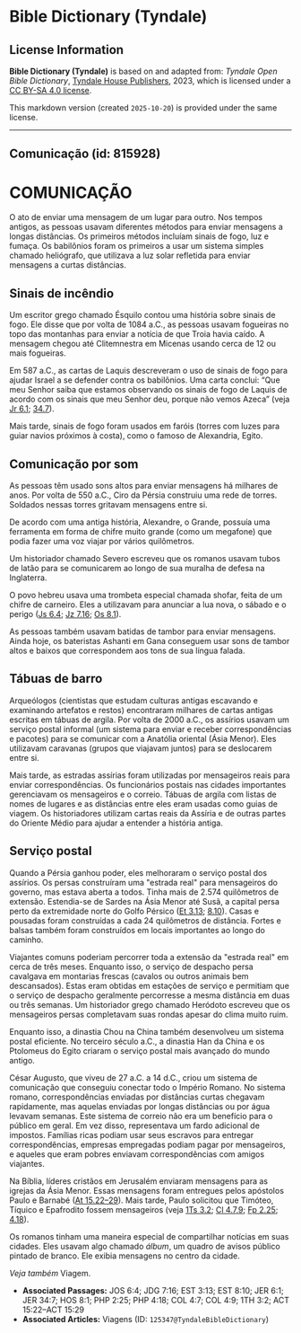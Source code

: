 # Bible Dictionary (Tyndale)

## License Information

**Bible Dictionary (Tyndale)** is based on and adapted from: _Tyndale Open Bible Dictionary_, [Tyndale House Publishers](https://tyndaleopenresources.com/), 2023, which is licensed under a [CC BY-SA 4.0 license](https://creativecommons.org/licenses/by-sa/4.0/legalcode.en).

This markdown version (created `2025-10-20`) is provided under the same license.



--------------------------------

## Comunicação (id: 815928)

COMUNICAÇÃO
===========

O ato de enviar uma mensagem de um lugar para outro. Nos tempos antigos, as pessoas usavam diferentes métodos para enviar mensagens a longas distâncias. Os primeiros métodos incluíam sinais de fogo, luz e fumaça. Os babilônios foram os primeiros a usar um sistema simples chamado heliógrafo, que utilizava a luz solar refletida para enviar mensagens a curtas distâncias.

Sinais de incêndio
------------------

Um escritor grego chamado Ésquilo contou uma história sobre sinais de fogo. Ele disse que por volta de 1084 a.C., as pessoas usavam fogueiras no topo das montanhas para enviar a notícia de que Troia havia caído. A mensagem chegou até Clitemnestra em Micenas usando cerca de 12 ou mais fogueiras.

Em 587 a.C., as cartas de Laquis descreveram o uso de sinais de fogo para ajudar Israel a se defender contra os babilônios. Uma carta conclui: “Que meu Senhor saiba que estamos observando os sinais de fogo de Laquis de acordo com os sinais que meu Senhor deu, porque não vemos Azeca” (veja [Jr 6\.1](https://ref.ly/Jer6:1); [34\.7](https://ref.ly/Jer34:7)).

Mais tarde, sinais de fogo foram usados em faróis (torres com luzes para guiar navios próximos à costa), como o famoso de Alexandria, Egito.

Comunicação por som
-------------------

As pessoas têm usado sons altos para enviar mensagens há milhares de anos. Por volta de 550 a.C., Ciro da Pérsia construiu uma rede de torres. Soldados nessas torres gritavam mensagens entre si.

De acordo com uma antiga história, Alexandre, o Grande, possuía uma ferramenta em forma de chifre muito grande (como um megafone) que podia fazer uma voz viajar por vários quilômetros.

Um historiador chamado Severo escreveu que os romanos usavam tubos de latão para se comunicarem ao longo de sua muralha de defesa na Inglaterra.

O povo hebreu usava uma trombeta especial chamada shofar, feita de um chifre de carneiro. Eles a utilizavam para anunciar a lua nova, o sábado e o perigo ([Js 6\.4](https://ref.ly/Josh6:4); [Jz 7\.16](https://ref.ly/Judg7:16); [Os 8\.1](https://ref.ly/Hos8:1)).

As pessoas também usavam batidas de tambor para enviar mensagens. Ainda hoje, os bateristas Ashanti em Gana conseguem usar sons de tambor altos e baixos que correspondem aos tons de sua língua falada.

Tábuas de barro
---------------

Arqueólogos (cientistas que estudam culturas antigas escavando e examinando artefatos e restos) encontraram milhares de cartas antigas escritas em tábuas de argila. Por volta de 2000 a.C., os assírios usavam um serviço postal informal (um sistema para enviar e receber correspondências e pacotes) para se comunicar com a Anatólia oriental (Ásia Menor). Eles utilizavam caravanas (grupos que viajavam juntos) para se deslocarem entre si.

Mais tarde, as estradas assírias foram utilizadas por mensageiros reais para enviar correspondências. Os funcionários postais nas cidades importantes gerenciavam os mensageiros e o correio. Tábuas de argila com listas de nomes de lugares e as distâncias entre eles eram usadas como guias de viagem. Os historiadores utilizam cartas reais da Assíria e de outras partes do Oriente Médio para ajudar a entender a história antiga.

Serviço postal
--------------

Quando a Pérsia ganhou poder, eles melhoraram o serviço postal dos assírios. Os persas construíram uma "estrada real" para mensageiros do governo, mas estava aberta a todos. Tinha mais de 2\.574 quilômetros de extensão. Estendia\-se de Sardes na Ásia Menor até Susã, a capital persa perto da extremidade norte do Golfo Pérsico ([Et 3\.13](https://ref.ly/Esth3:13); [8\.10](https://ref.ly/Esth8:10)). Casas e pousadas foram construídas a cada 24 quilômetros de distância. Fortes e balsas também foram construídos em locais importantes ao longo do caminho.

Viajantes comuns poderiam percorrer toda a extensão da "estrada real" em cerca de três meses. Enquanto isso, o serviço de despacho persa cavalgava em montarias frescas (cavalos ou outros animais bem descansados). Estas eram obtidas em estações de serviço e permitiam que o serviço de despacho geralmente percorresse a mesma distância em duas ou três semanas. Um historiador grego chamado Heródoto escreveu que os mensageiros persas completavam suas rondas apesar do clima muito ruim.

Enquanto isso, a dinastia Chou na China também desenvolveu um sistema postal eficiente. No terceiro século a.C., a dinastia Han da China e os Ptolomeus do Egito criaram o serviço postal mais avançado do mundo antigo.

César Augusto, que viveu de 27 a.C. a 14 d.C., criou um sistema de comunicação que conseguiu conectar todo o Império Romano. No sistema romano, correspondências enviadas por distâncias curtas chegavam rapidamente, mas aquelas enviadas por longas distâncias ou por água levavam semanas. Este sistema de correio não era um benefício para o público em geral. Em vez disso, representava um fardo adicional de impostos. Famílias ricas podiam usar seus escravos para entregar correspondências, empresas empregadas podiam pagar por mensageiros, e aqueles que eram pobres enviavam correspondências com amigos viajantes.

Na Bíblia, líderes cristãos em Jerusalém enviaram mensagens para as igrejas da Ásia Menor. Essas mensagens foram entregues pelos apóstolos Paulo e Barnabé ([At 15\.22–29](https://ref.ly/Acts15:22-Acts15:29)). Mais tarde, Paulo solicitou que Timóteo, Tíquico e Epafrodito fossem mensageiros (veja [1Ts 3\.2](https://ref.ly/1Thess3:2); [Cl 4\.7,9](https://ref.ly/Col4:7); [Fp 2\.25](https://ref.ly/Phil2:25); [4\.18](https://ref.ly/Phil4:18)).

Os romanos tinham uma maneira especial de compartilhar notícias em suas cidades. Eles usavam algo chamado *álbum*, um quadro de avisos público pintado de branco. Ele exibia mensagens no centro da cidade.

*Veja também* Viagem.

* **Associated Passages:** JOS 6:4; JDG 7:16; EST 3:13; EST 8:10; JER 6:1; JER 34:7; HOS 8:1; PHP 2:25; PHP 4:18; COL 4:7; COL 4:9; 1TH 3:2; ACT 15:22–ACT 15:29
* **Associated Articles:** Viagens (ID: `125347@TyndaleBibleDictionary`)

